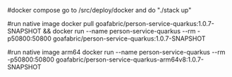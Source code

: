 #docker compose
go to /src/deploy/docker and do "./stack up"

#run native image
docker pull goafabric/person-service-quarkus:1.0.7-SNAPSHOT && docker run --name person-service-quarkus --rm -p50800:50800 goafabric/person-service-quarkus:1.0.7-SNAPSHOT

#run native image arm64
docker run --name person-service-quarkus --rm -p50800:50800 goafabric/person-service-quarkus-arm64v8:1.0.7-SNAPSHOT

